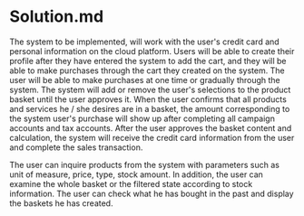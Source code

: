 # Solution.md
The system to be implemented, will work with the user's credit card and personal information on the cloud platform. Users will be able to create their profile after they have entered the system to add the cart, and they will be able to make purchases through the cart they created on the system. The user will be able to make purchases at one time or gradually through the system. The system will add or remove the user's selections to the product basket until the user approves it. When the user confirms that all products and services he / she desires are in a basket, the amount corresponding to the system user's purchase will show up after completing all campaign accounts and tax accounts. After the user approves the basket content and calculation, the system will receive the credit card information from the user and complete the sales transaction.

The user can inquire products from the system with parameters such as unit of measure, price, type, stock amount. In addition, the user can examine the whole basket or the filtered state according to stock information. The user can check what he has bought in the past and display the baskets he has created.
